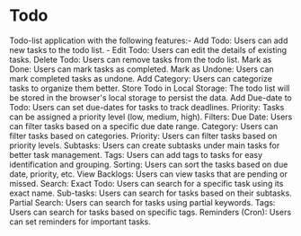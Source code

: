 # Todo

Todo-list application with the following features:- 
Add Todo: Users can add new tasks to the todo list. -
Edit Todo: Users can edit the details of existing tasks.
Delete Todo: Users can remove tasks from the todo list.
Mark as Done: Users can mark tasks as completed.
Mark as Undone: Users can mark completed tasks as undone.
Add Category: Users can categorize tasks to organize them better.
Store Todo in Local Storage: The todo list will be stored in the browser's local storage to persist the data.
Add Due-date to Todo: Users can set due-dates for tasks to track deadlines.
Priority: Tasks can be assigned a priority level (low, medium, high).
Filters:
Due Date: Users can filter tasks based on a specific due date range.
Category: Users can filter tasks based on categories.
Priority: Users can filter tasks based on priority levels.
Subtasks: Users can create subtasks under main tasks for better task management.
Tags: Users can add tags to tasks for easy identification and grouping.
Sorting: Users can sort the tasks based on due date, priority, etc.
View Backlogs: Users can view tasks that are pending or missed.
Search:
Exact Todo: Users can search for a specific task using its exact name.
Sub-tasks: Users can search for tasks based on their subtasks.
Partial Search: Users can search for tasks using partial keywords.
Tags: Users can search for tasks based on specific tags.
Reminders (Cron): Users can set reminders for important tasks.
